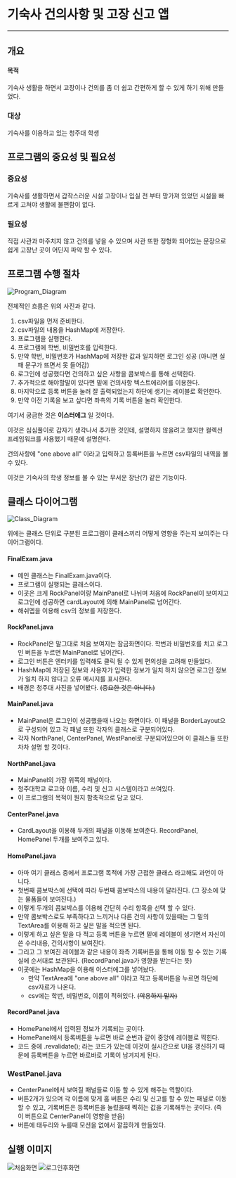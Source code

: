 # 기숙사 건의사항 및 고장 신고 앱

----


## 개요


#### 목적

기숙사 생활을 하면서 고장이나 건의를 좀 더 쉽고 간편하게 할 수 있게 하기 위해 만들었다.

### 대상

기숙사를 이용하고 있는 청주대 학생

## 프로그램의 중요성 및 필요성

### 중요성

기숙사를 생활하면서 갑작스러운 시설 고장이나 입실 전 부터 망가져 있었던 시설을 빠르게 고쳐야 생활에 불편함이 없다.

### 필요성

직접 사관과 마주치지 않고 건의를 넣을 수 있으며 사관 또한 정형화 되어있는 문장으로 쉽게 고장난 곳이 어딘지 파악 할 수 있다.

## 프로그램 수행 절차

![Program_Diagram](https://github.com/hoon1113/GUI_FinalExam/blob/main/Program_Diagram.jpg)

전체적인 흐름은 위의 사진과 같다.

1. csv파일을 먼저 준비한다.
2. csv파일의 내용을 HashMap에 저장한다.
3. 프로그램을 실행한다.
4. 프로그램에 학번, 비밀번호를 입력한다.
5. 만약 학번, 비밀번호가 HashMap에 저장한 값과 일치하면 로그인 성공 (아니면 실패 문구가 뜨면서 못 들어감)
6. 로그인에 성공했다면 건의하고 싶은 사항을 콤보박스를 통해 선택한다.
7. 추가적으로 해야할말이 있다면 밑에 건의사항 텍스트에리어를 이용한다.
8. 마지막으로 등록 버튼을 눌러 잘 출력되었는지 하단에 생기는 레이블로 확인한다.
9. 만약 이전 기록을 보고 싶다면 좌측의 기록 버튼을 눌러 확인한다.

여기서 궁금한 것은 __이스터에그__ 일 것이다.

이것은 심심풀이로 갑자기 생각나서 추가한 것인데, 설명하지 않을려고 했지만 컬렉션 프레임워크를 사용했기 때문에 설명한다.

건의사항에 "one above all" 이라고 입력하고 등록버튼을 누르면 csv파일의 내역을 볼 수 있다.

이것은 기숙사의 학생 정보를 볼 수 있는 무서운 장난(?) 같은 기능이다.

## 클래스 다이어그램

![Class_Diagram](https://github.com/hoon1113/GUI_FinalExam/blob/main/Class_Diagram.jpg)

위에는 클래스 단위로 구분된 프로그램이 클래스끼리 어떻게 영향을 주는지 보여주는 다이어그램이다.
#### FinalExam.java
- 메인 클래스는 FinalExam.java이다.
- 프로그램이 실행되는 클래스이다.
- 이곳은 크게 RockPanel이랑 MainPanel로 나뉘며 처음에 RockPanel이 보여지고 로그인에 성공하면 cardLayout에 의해 MainPanel로 넘어간다.
- 해쉬멥을 이용해 csv의 정보를 저장한다.
#### RockPanel.java
- RockPanel은 말그대로 처음 보여지는 잠금화면이다. 학번과 비밀번호를 치고 로그인 버튼을 누르면 MainPanel로 넘어간다.
- 로그인 버튼은 엔터키를 입력해도 클릭 될 수 있게 편의성을 고려해 만들었다.
- HashMap에 저장된 정보와 사용자가 입력한 정보가 일치 하지 않으면 로그인 정보가 일치 하지 않다고 오류 메시지를 표시한다.
- 배경은 청주대 사진을 넣어봤다. ~~(중요한 것은 아니다.)~~
#### MainPanel.java
- MainPanel은 로그인이 성공했을때 나오는 화면이다. 이 패널을 BorderLayout으로 구성되어 있고 각 패널 또한 각자의 클래스로 구분되어있다.
- 각자 NorthPanel, CenterPanel, WestPanel로 구분되어있으며 이 클래스들 또한 차차 설명 할 것이다.
#### NorthPanel.java
- MainPanel의 가장 위쪽의 패널이다.
- 청주대학교 로고와 이름, 수리 및 신고 시스템이라고 쓰여있다.
- 이 프로그램의 목적이 뭔지 함축적으로 담고 있다.
#### CenterPanel.java
- CardLayout을 이용해 두개의 패널을 이동해 보여준다. RecordPanel, HomePanel 두개를 보여주고 있다.
#### HomePanel.java
- 아마 여기 클래스 중에서 프로그램 목적에 가장 근접한 클래스 라고해도 과언이 아니다.
- 첫번째 콤보박스에 선택에 따라 두번째 콤보박스의 내용이 달라진다. (그 장소에 맞는 물품들이 보여진다.)
- 이렇게 두개의 콤보박스를 이용해 간단히 수리 항목을 선택 할 수 있다.
- 만약 콤보박스로도 부족하다고 느끼거나 다른 건의 사항이 있을때는 그 밑의 TextArea를 이용해 하고 싶은 말을 적으면 된다.
- 이렇게 하고 싶은 말을 다 적고 등록 버튼을 누르면 밑에 레이블이 생기면서 자신이 쓴 수리내용, 건의사항이 보여진다.
- 그리고 그 보여진 레이블과 같은 내용이 좌측 기록버튼을 통해 이동 할 수 있는 기록실에 순서대로 보관된다. (RecordPanel.java가 영향을 받는다는 뜻)
- 이곳에는 HashMap을 이용해 이스터에그를 넣어놨다.
  - 만약 TextArea에 "one above all" 이라고 적고 등록버튼을 누르면 하단에 csv자료가 나온다.
  - csv에는 학번, 비밀번호, 이름이 적혀있다. ~~(악용하지 말자)~~
#### RecordPanel.java
- HomePanel에서 입력된 정보가 기록되는 곳이다.
- HomePanel에서 등록버튼을 누르면 바로 순번과 같이 중앙에 레이블로 찍힌다.
- 코드 중에 .revalidate(); 라는 코드가 있는데 이것이 실시간으로 UI을 갱신하기 때문에 등록버튼을 누르면 바로바로 기록이 남겨지게 된다.
### WestPanel.java
- CenterPanel에서 보여질 패널들로 이동 할 수 있게 해주는 역할이다.
- 버튼2개가 있으며 각 이름에 맞게 홈 버튼은 수리 및 신고를 할 수 있는 패널로 이동 할 수 있고, 기록버튼은 등록버튼을 눌렀을때 찍히는 값을 기록해두는 곳이다. (즉 이 버튼으로 CenterPanel이 영향을 받음)
- 버튼에 태두리와 누를때 모션을 없애서 깔끔하게 만들었다.

## 실행 이미지
![처음화면](https://github.com/hoon1113/GUI_FinalExam/blob/main/FirstPanel.jpg)
![로그인후화면](https://github.com/hoon1113/GUI_FinalExam/blob/main/HomePanel.jpg)
